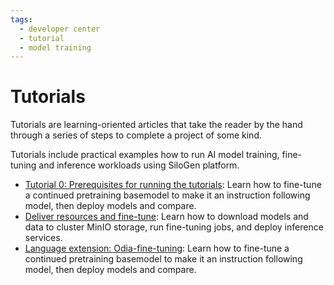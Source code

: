 ```yaml
---
tags:
  - developer center
  - tutorial
  - model training
---
```


# Tutorials

Tutorials are learning-oriented articles that take the reader by the hand through a series of steps to complete a project of some kind. 

Tutorials include practical examples how to run AI model training, fine-tuning and inference workloads using SiloGen platform.

- [Tutorial 0: Prerequisites for running the tutorials](../ai-workloads/docs/tutorials/tutorial-prereqs.md): Learn how to fine-tune a continued pretraining basemodel to make it an instruction following model, then deploy models and compare.
- [Deliver resources and fine-tune](../ai-workloads/docs/tutorials/tutorial-01-deliver-resources-and-finetune.md): Learn how to download models and data to cluster MinIO storage, run fine-tuning jobs, and deploy inference services.
- [Language extension: Odia-fine-tuning](../ai-workloads/docs/tutorials/tutorial-02-language-extension-finetune.md): Learn how to fine-tune a continued pretraining basemodel to make it an instruction following model, then deploy models and compare.